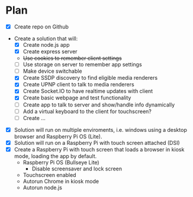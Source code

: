 # Plan

- [x] Create repo on Github
- Create a solution that will:
  - [x] Create node.js app
  - [x] Create express server
  - ~~Use cookies to remember client settings~~
  - [ ] Use storage on server to remember app settings
  - [ ] Make device switchable
  - [x] Create SSDP discovery to find eligible media renderers
  - [x] Create UPNP client to talk to media renderers
  - [x] Create Socket.IO to have realtime updates with client
  - [x] Create basic webpage and test functionality
  - [ ] Create app to talk to server and show/handle info dynamically
  - [ ] Add a virtual keyboard to the client for touchscreen?
  - [ ] Create ...

- [x] Solution will run on multiple enviroments, i.e. windows using a desktop browser and Raspberry Pi OS (Lite).
- [x] Solution will run on a Raspberry Pi with touch screen attached (DSI)
- [x] Create a Raspberry Pi with touch screen that loads a browser in kiosk mode, loading the app by default.
  - Raspberry Pi OS (Bullseye Lite)
    - Disable screensaver and lock screen
  - Touchscreen enabled
  - Autorun Chrome in kiosk mode
  - Autorun node.js
